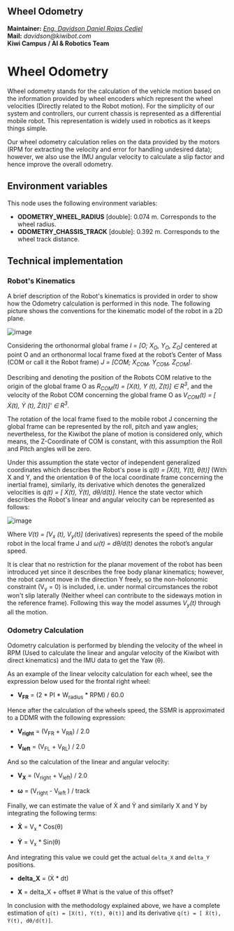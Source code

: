 Wheel Odometry
---

**Maintainer:** _[Eng. Davidson Daniel Rojas Cediel](https://www.linkedin.com/in/dadaroce/)_ \
**Mail:** _davidson@kiwibot.com_ \
**Kiwi Campus / AI & Robotics Team**

# Wheel Odometry
Wheel odometry stands for the calculation of the vehicle motion based on the information provided by wheel encoders which represent the wheel velocities (Directly related to the Robot motion).
For the simplicity of our system and controllers, our current chassis is represented as a differential mobile robot. This representation is widely used in robotics as it keeps things simple. 

Our wheel odometry calculation relies on the data provided by the motors (RPM for extracting the velocity and error for handling undesired data); however, we also use the IMU angular velocity to calculate a slip factor and hence improve the overall odometry.

## Environment variables
This node uses the following environment variables:

* **ODOMETRY_WHEEL_RADIUS** [double]: 0.074 m. Corresponds to the wheel radius.
* **ODOMETRY_CHASSIS_TRACK** [double]: 0.392 m. Corresponds to the wheel track distance.

## Technical implementation
### Robot's Kinematics
A brief description of the Robot's kinematics is provided in order to show how the Odometry calculation is performed in this node. The following picture shows the conventions for the kinematic model of the robot in a 2D plane.


![image](https://user-images.githubusercontent.com/49252525/105538211-1246b780-5cc1-11eb-939e-8a33de655515.png)


Considering the orthonormal global frame *I = [O; X<sub>O</sub>, Y<sub>O</sub>, Z<sub>O</sub>]* centered at point O and an orthonormal local frame fixed at the robot’s Center of Mass (COM or call it the Robot frame) *J = [COM; X<sub>COM</sub>, Y<sub>COM</sub>, Z<sub>COM</sub>]*.

Describing and denoting the position of the Robots COM relative to the origin of the global frame O as *R<sub>COM</sub>(t) = [X(t), Y (t), Z(t)] ∈ R<sup>3</sup>*, and the velocity of the Robot COM concerning the global frame O as *V<sub>COM</sub>(t) = [ Ẋ(t), Ẏ (t), Ż(t)]' ∈ R<sup>3</sup>.*

The rotation of the local frame fixed to the mobile robot J concerning the global frame can be represented by the roll, pitch and yaw angles; nevertheless, for the Kiwibot the plane of motion is considered only, which means, the Z-Coordinate of COM is constant, with this assumption the Roll and Pitch angles will be zero.

Under this assumption the state vector of independent generalized coordinates which describes the Robot's pose is *q(t) = [X(t), Y(t), θ(t)]* (With X and Y, and the orientation θ of the local coordinate frame concerning the inertial frame), similarly, its derivative which denotes the generalized velocities is *q̇(t) = [ Ẋ(t), Ẏ(t), dθ/d(t)]*. Hence the state vector which describes the Robot's linear and angular velocity can be represented as follows:


![image](https://user-images.githubusercontent.com/49252525/105549164-95bad580-5cce-11eb-9f4f-d365298b4f1d.png)


Where *V(t) = [V<sub>x</sub> (t), V<sub>y</sub>(t)]* (derivatives) represents the speed of the mobile robot in the local frame J and *ω(t) = dθ/d(t)* denotes the robot’s angular speed.

It is clear that no restriction for the planar movement of the robot has been introduced yet since it describes the free body planar kinematics; however, the robot cannot move in the direction Y freely, so the non-holonomic constraint (V<sub>y</sub> = 0) is included, i.e. under normal circumstances the robot won't slip laterally (Neither wheel can contribute to the sideways motion in the reference frame). Following this way the model assumes *V<sub>y</sub>(t)* through all the motion.

### Odometry Calculation
Odometry calculation is performed by blending the velocity of the wheel in RPM (Used to calculate the linear and angular velocity of the Kiwibot with direct kinematics) and the IMU data to get the Yaw (θ).

As an example of the linear velocity calculation for each wheel, see the expression below used for the frontal right wheel:

* **V<sub>FR</sub>** = (2 * PI * W<sub>radius</sub> * RPM) / 60.0

Hence after the calculation of the wheels speed, the SSMR is approximated to a DDMR with the following expression:

* **V<sub>right</sub>** = (V<sub>FR</sub> + V<sub>RR</sub>) / 2.0

* **V<sub>left</sub>** = (V<sub>FL</sub> + V<sub>RL</sub>) / 2.0

And so the calculation of the linear and angular velocity:

* **V<sub>X</sub>** = (V<sub>right</sub> + V<sub>left</sub>) / 2.0

* **ω** = (V<sub>right</sub> - V<sub>left</sub> ) / track

Finally, we can estimate the value of Ẋ and Ẏ and similarly X and Y by integrating the following terms:

* **Ẋ** = V<sub>x</sub> * Cos(θ)

* **Ẏ** = V<sub>x</sub> * Sin(θ)


And integrating this value we could get the actual `delta_X` and `delta_Y` positions.

* **delta_X** = (Ẋ * dt)

* **X** = delta_X + offset # What is the value of this offset?

In conclusion with the methodology explained above, we have a complete estimation of `q(t) = [X(t), Y(t), θ(t)]` and its derivative `q̇(t) = [ Ẋ(t), Ẏ(t), dθ/d(t)]`.
